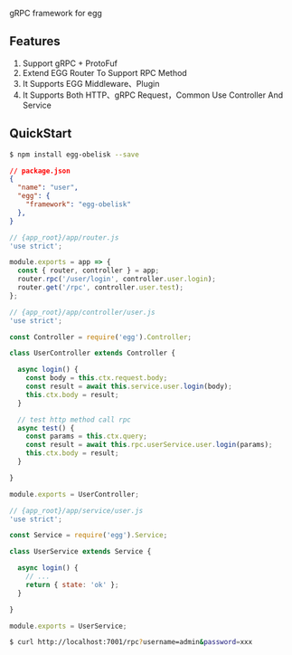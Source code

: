 
gRPC framework for egg

## Features

1. Support gRPC + ProtoFuf
2. Extend EGG Router To Support RPC Method
3. It Supports EGG Middleware、Plugin
4. It Supports Both HTTP、gRPC Request，Common Use Controller And Service

## QuickStart

```bash
$ npm install egg-obelisk --save
```

```json
// package.json
{
  "name": "user",
  "egg": {
    "framework": "egg-obelisk"
  },
}
```

```js
// {app_root}/app/router.js
'use strict';

module.exports = app => {
  const { router, controller } = app;
  router.rpc('/user/login', controller.user.login);
  router.get('/rpc', controller.user.test);
};
```

```js
// {app_root}/app/controller/user.js
'use strict';

const Controller = require('egg').Controller;

class UserController extends Controller {

  async login() {
    const body = this.ctx.request.body;
    const result = await this.service.user.login(body);
    this.ctx.body = result;
  }

  // test http method call rpc
  async test() {
    const params = this.ctx.query;
    const result = await this.rpc.userService.user.login(params);
    this.ctx.body = result;
  }

}

module.exports = UserController;
```

```js
// {app_root}/app/service/user.js
'use strict';

const Service = require('egg').Service;

class UserService extends Service {

  async login() {
    // ...
    return { state: 'ok' };
  }

}

module.exports = UserService;
```

```bash
$ curl http://localhost:7001/rpc?username=admin&password=xxx
```
